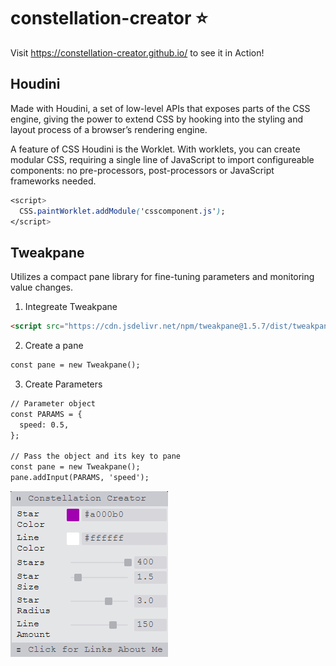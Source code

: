 # constellation-creator :star:
Visit https://constellation-creator.github.io/ to see it in Action!

## Houdini
Made with Houdini, a set of low-level APIs that exposes parts of the CSS engine, giving the power to extend CSS by hooking into the styling and layout process of a browser’s rendering engine. 

A feature of CSS Houdini is the Worklet. With worklets, you can create modular CSS, requiring a single line of JavaScript to import configureable components: no pre-processors, post-processors or JavaScript frameworks needed.
```CSS
<script>
  CSS.paintWorklet.addModule('csscomponent.js');
</script>
```

## Tweakpane
Utilizes a compact pane library for fine-tuning parameters and monitoring value changes.

1. Integreate Tweakpane
```HTML
<script src="https://cdn.jsdelivr.net/npm/tweakpane@1.5.7/dist/tweakpane.min.js"></script>
```

2. Create a pane
```HTML
const pane = new Tweakpane();
```
3. Create Parameters 
```HTML
// Parameter object
const PARAMS = {
  speed: 0.5,
};

// Pass the object and its key to pane
const pane = new Tweakpane();
pane.addInput(PARAMS, 'speed');
```
![Screenshot](tweakpane.PNG)

